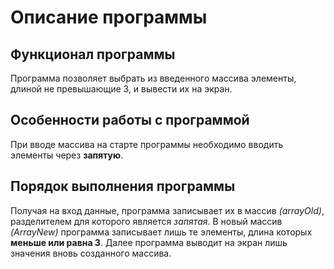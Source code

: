 # Описание программы

## Функционал программы

Программа позволяет выбрать из введенного массива элементы, длиной не превышающие 3, и вывести их на экран.



## Особенности работы с программой

При вводе массива на старте программы необходимо вводить элементы через **запятую**.



## Порядок выполнения программы

Получая на вход данные, программа записывает их в массив *(arrayOld)*, разделителем для которого является *запятая*.
В новый массив *(ArrayNew)* программа записывает лишь те элементы, длина которых **меньше или равна 3**. 
Далее программа выводит на экран лишь значения вновь созданного массива.
